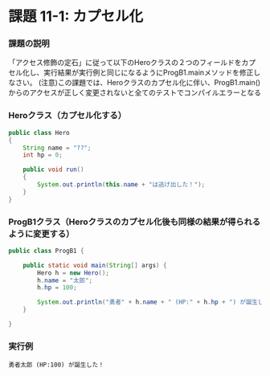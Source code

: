 # 課題 11-1: カプセル化

### 課題の説明
「アクセス修飾の定石」に従って以下のHeroクラスの２つのフィールドをカプセル化し、実行結果が実行例と同じになるようにProgB1.mainメソッドを修正しなさい。
(注意)この課題では、Heroクラスのカプセル化に伴い、ProgB1.main()からのアクセスが正しく変更されないと全てのテストでコンパイルエラーとなる

### Heroクラス（カプセル化する）
```java
public class Hero
{
    String name = "??";
    int hp = 0;

    public void run()
    {
        System.out.println(this.name + "は逃げ出した！");
    }
}
```

### ProgB1クラス（Heroクラスのカプセル化後も同様の結果が得られるように変更する）
```java
public class ProgB1 {

    public static void main(String[] args) {
        Hero h = new Hero();
        h.name = "太郎";
        h.hp = 100;

        System.out.println("勇者" + h.name + " (HP:" + h.hp + ") が誕生した！");
    }

}
```

### 実行例
```
勇者太郎 (HP:100) が誕生した！
```
